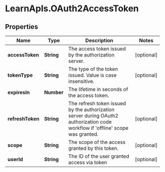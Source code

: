 # LearnApIs.OAuth2AccessToken

## Properties
Name | Type | Description | Notes
------------ | ------------- | ------------- | -------------
**accessToken** | **String** | The access token issued by the authorization server. | [optional] 
**tokenType** | **String** | The type of the token issued.  Value is case insensitive. | [optional] 
**expiresIn** | **Number** | The lifetime in seconds of the access token. | 
**refreshToken** | **String** | The refresh token issued by the authorization server during OAuth2 authorization code workflow if &#x27;offline&#x27; scope was granted. | [optional] 
**scope** | **String** | The scope of the access granted by this token. | [optional] 
**userId** | **String** | The ID of the user granted access via token | [optional] 
